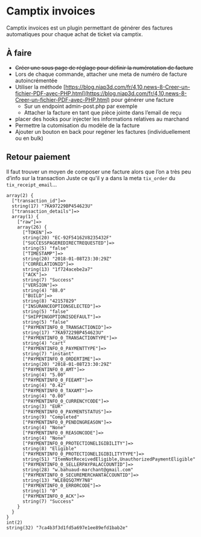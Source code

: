 # Camptix invoices #

Camptix invoices est un plugin permettant de générer des factures automatiques pour chaque achat de ticket via camptix.

## À faire ##

- ~~Créer une sous page de réglage pour définir la numérotation de facture~~
- Lors de chaque commande, attacher une meta de numéro de facture autoincrémentée
- Utiliser la méthode [https://blog.niap3d.com/fr/4,10,news-8-Creer-un-fichier-PDF-avec-PHP.html](https://blog.niap3d.com/fr/4,10,news-8-Creer-un-fichier-PDF-avec-PHP.html) pour générer une facture
	- Sur un endpoint admin-post.php par exemple
	- Attacher la facture en tant que pièce jointe dans l’email de reçu
- placer des hooks pour injecter les informations relatives au marchand
- Permettre la cutomisation du modèle de la facture
- Ajouter un bouton en back pour regéner les factures (individuellement ou en bulk)

## Retour paiement ##

Il faut trouver un moyen de composer une facture alors que l’on a très peu d’info sur la transaction
Juste ce qu'il y a dans la meta `tix_order` du `tix_receipt_email`…

```
array(2) {
  ["transaction_id"]=>
  string(17) "7KA97229BP454623U"
  ["transaction_details"]=>
  array(1) {
    ["raw"]=>
    array(26) {
      ["TOKEN"]=>
      string(20) "EC-92F54162V8235432F"
      ["SUCCESSPAGEREDIRECTREQUESTED"]=>
      string(5) "false"
      ["TIMESTAMP"]=>
      string(20) "2018-01-08T23:30:29Z"
      ["CORRELATIONID"]=>
      string(13) "1f724acebe2a7"
      ["ACK"]=>
      string(7) "Success"
      ["VERSION"]=>
      string(4) "88.0"
      ["BUILD"]=>
      string(8) "42157829"
      ["INSURANCEOPTIONSELECTED"]=>
      string(5) "false"
      ["SHIPPINGOPTIONISDEFAULT"]=>
      string(5) "false"
      ["PAYMENTINFO_0_TRANSACTIONID"]=>
      string(17) "7KA97229BP454623U"
      ["PAYMENTINFO_0_TRANSACTIONTYPE"]=>
      string(4) "cart"
      ["PAYMENTINFO_0_PAYMENTTYPE"]=>
      string(7) "instant"
      ["PAYMENTINFO_0_ORDERTIME"]=>
      string(20) "2018-01-08T23:30:29Z"
      ["PAYMENTINFO_0_AMT"]=>
      string(4) "5.00"
      ["PAYMENTINFO_0_FEEAMT"]=>
      string(4) "0.42"
      ["PAYMENTINFO_0_TAXAMT"]=>
      string(4) "0.00"
      ["PAYMENTINFO_0_CURRENCYCODE"]=>
      string(3) "EUR"
      ["PAYMENTINFO_0_PAYMENTSTATUS"]=>
      string(9) "Completed"
      ["PAYMENTINFO_0_PENDINGREASON"]=>
      string(4) "None"
      ["PAYMENTINFO_0_REASONCODE"]=>
      string(4) "None"
      ["PAYMENTINFO_0_PROTECTIONELIGIBILITY"]=>
      string(8) "Eligible"
      ["PAYMENTINFO_0_PROTECTIONELIGIBILITYTYPE"]=>
      string(51) "ItemNotReceivedEligible,UnauthorizedPaymentEligible"
      ["PAYMENTINFO_0_SELLERPAYPALACCOUNTID"]=>
      string(28) "w.bahuaud-marchant@gmail.com"
      ["PAYMENTINFO_0_SECUREMERCHANTACCOUNTID"]=>
      string(13) "WLE8QSQ7MY7N8"
      ["PAYMENTINFO_0_ERRORCODE"]=>
      string(1) "0"
      ["PAYMENTINFO_0_ACK"]=>
      string(7) "Success"
    }
  }
}
int(2)
string(32) "7ca4b3f3d1fd5a697e1ee89efd1bab2e"
```